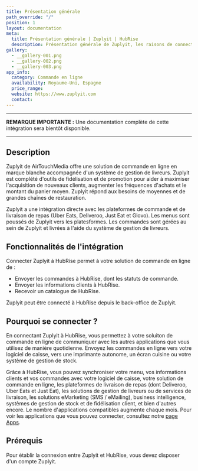 ```yaml
---
title: Présentation générale
path_override: "/"
position: 1
layout: documentation
meta:
  title: Présentation générale | Zuplyit | HubRise
  description: Présentation générale de Zuplyit, les raisons de connecter Zuplyit à HubRise et les fonctionnalités de l'intégration avec HubRise.
gallery:
  - __gallery-001.png
  - __gallery-002.png
  - __gallery-003.png
app_info:
  category: Commande en ligne
  availability: Royaume-Uni, Espagne
  price_range:
  website: https://www.zuplyit.com
  contact:
---
```


---

**REMARQUE IMPORTANTE :** Une documentation complète de cette intégration sera bientôt disponible.

---

## Description

Zuplyit de AirTouchMedia offre une solution de commande en ligne en marque blanche accompagnée d'un système de gestion de livreurs. Zuplyit est complété d'outils de fidélisation et de promotion pour aider à maximiser l'acquisition de nouveaux clients, augmenter les fréquences d'achats et le montant du panier moyen. Zuplyit répond aux besoins de moyennes et de grandes chaînes de restauration.

Zuplyit a une intégration directe avec les plateformes de commande et de livraison de repas (Uber Eats, Deliveroo, Just Eat et Glovo). Les menus sont poussés de Zuplyit vers les platesformes. Les commandes sont gérées au sein de Zuplyit et livrées à l'aide du système de gestion de livreurs.

## Fonctionnalités de l'intégration

Connecter Zuplyit à HubRise permet à votre solution de commande en ligne de :

- Envoyer les commandes à HubRise, dont les statuts de commande.
- Envoyer les informations clients à HubRise.
- Recevoir un catalogue de HubRise.

Zuplyit peut être connecté à HubRise depuis le back-office de Zuplyit.

## Pourquoi se connecter ?

En connectant Zuplyit à HubRise, vous permettez à votre soluiton de commande en ligne de communiquer avec les autres applications que vous utilisez de manière quotidienne. Envoyez les commandes en ligne vers votre logiciel de caisse, vers une imprimante autonome, un écran cuisine ou votre système de gestion de stock.

Grâce à HubRise, vous pouvez synchroniser votre menu, vos informations clients et vos commandes avec votre logiciel de caisse, votre solution de commande en ligne, les plateformes de livraison de repas (dont Deliveroo, Uber Eats et Just Eat), les solutions de gestion de livreurs ou de services de livraison, les solutions eMarketing (SMS / eMailing), business intelligence, systèmes de gestion de stock et de fidélisation client, et bien d'autres encore. Le nombre d'applications compatibles augmente chaque mois. Pour voir les applications que vous pouvez connecter, consultez notre [page Apps](/apps).

## Prérequis

Pour établir la connexion entre Zuplyit et HubRise, vous devez disposer d'un compte Zuplyit.
